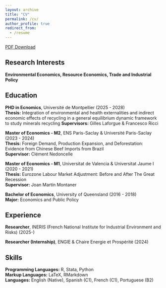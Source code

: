 ```yaml
---
layout: archive
title: "CV"
permalink: /cv/
author_profile: true
redirect_from:
  - /resume
---
```



[PDF Download](https://hdydenairn.github.io/files/cv_jan2025.pdf)

## Research Interests

**Environmental Economics, Resource Economics, Trade and Industrial Policy**

## Education

**PHD in Ecnomics**, Université de Montpellier (2025 - 2028)  
**Thesis:** Integration of environmental and health externalities and indirect economic effects of recycling in a general equilibrium dynamic framework to study minerals recycling
**Supervisors:** Gilles Laforgue & Francesco Ricci

**Master of Economics - M2**, ENS Paris-Saclay & Université Paris-Saclay (2023 - 2024)  
**Thesis:** Foreign Demand, Production Expansion, and Deforestation: Evidence from Chinese Beef Imports from Brazil  
**Supervisor:** Clément Nedoncelle

**Master of Economics - M1**, Universitat de Valencia & Universitat Jaume I (2020 - 2021)  
**Thesis:** Eurozone Labour Market Adjustment: Before and After The Great Recession  
**Supervisor:** Joan Martín Montaner

**Bachelor of Economics**, University of Queensland (2016 - 2018)  
**Major:** Economics and Public Policy  

## Experience

**Researcher**, INERIS (French National Institute for Industrial Environment and Risks) (2025-)  

**Researcher (Internship)**, ENGIE & Chaire Energie et Prospérité (2024)  

## Skills

**Programming Languages:** R, Stata, Python  
**Markup Languages:** LaTeX, RMarkdown  
**Languages:** English (Native), Spanish (C1), French (C1), Portuguese (B2)  

